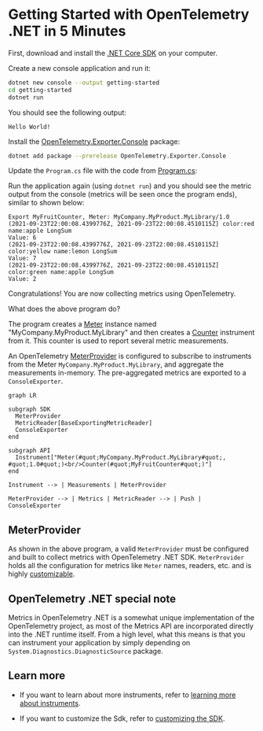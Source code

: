 # Getting Started with OpenTelemetry .NET in 5 Minutes

First, download and install the [.NET Core
SDK](https://dotnet.microsoft.com/download) on your computer.

Create a new console application and run it:

```sh
dotnet new console --output getting-started
cd getting-started
dotnet run
```

You should see the following output:

```text
Hello World!
```

Install the
[OpenTelemetry.Exporter.Console](../../../src/OpenTelemetry.Exporter.Console/README.md)
package:

```sh
dotnet add package --prerelease OpenTelemetry.Exporter.Console
```

Update the `Program.cs` file with the code from [Program.cs](./Program.cs):

Run the application again (using `dotnet run`) and you should see the metric
output from the console (metrics will be seen once the program ends),
similar to shown below:

<!-- markdownlint-disable MD013 -->
```text
Export MyFruitCounter, Meter: MyCompany.MyProduct.MyLibrary/1.0
(2021-09-23T22:00:08.4399776Z, 2021-09-23T22:00:08.4510115Z] color:red name:apple LongSum
Value: 6
(2021-09-23T22:00:08.4399776Z, 2021-09-23T22:00:08.4510115Z] color:yellow name:lemon LongSum
Value: 7
(2021-09-23T22:00:08.4399776Z, 2021-09-23T22:00:08.4510115Z] color:green name:apple LongSum
Value: 2
```
<!-- markdownlint-enable MD013 -->

Congratulations! You are now collecting metrics using OpenTelemetry.

What does the above program do?

The program creates a
[Meter](https://github.com/open-telemetry/opentelemetry-specification/blob/main/specification/metrics/api.md#meter)
instance named "MyCompany.MyProduct.MyLibrary" and then creates a
[Counter](https://github.com/open-telemetry/opentelemetry-specification/blob/main/specification/metrics/api.md#counter)
instrument from it. This counter is used to report several metric measurements.

An OpenTelemetry
[MeterProvider](#meterprovider)
is configured to subscribe to instruments from the Meter
`MyCompany.MyProduct.MyLibrary`, and aggregate the measurements in-memory. The
pre-aggregated metrics are exported to a `ConsoleExporter`.

```mermaid
graph LR

subgraph SDK
  MeterProvider
  MetricReader[BaseExportingMetricReader]
  ConsoleExporter
end

subgraph API
  Instrument["Meter(#quot;MyCompany.MyProduct.MyLibrary#quot;, #quot;1.0#quot;)<br/>Counter(#quot;MyFruitCounter#quot;)"]
end

Instrument --> | Measurements | MeterProvider

MeterProvider --> | Metrics | MetricReader --> | Push | ConsoleExporter
```

## MeterProvider

As shown in the above program, a valid `MeterProvider` must be configured and
built to collect metrics with OpenTelemetry .NET SDK. `MeterProvider` holds all
the configuration for metrics like `Meter` names, readers, etc. and is highly
[customizable](../customizing-the-sdk/README.md#meterprovider-configuration).

## OpenTelemetry .NET special note

Metrics in OpenTelemetry .NET is a somewhat unique implementation of the
OpenTelemetry project, as most of the Metrics API are incorporated directly
into the .NET runtime itself. From a high level, what this means is that you
can instrument your application by simply depending on
`System.Diagnostics.DiagnosticSource` package.

## Learn more

* If you want to learn about more instruments, refer to [learning
  more about instruments](../learning-more-instruments/README.md).

* If you want to customize the Sdk, refer to [customizing
  the SDK](../customizing-the-sdk/README.md).
